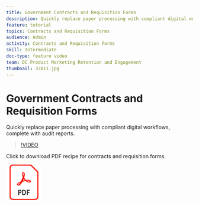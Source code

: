 ```yaml
---
title: Government Contracts and Requisition Forms
description: Quickly replace paper processing with compliant digital workflows, complete with audit reports.
feature: tutorial
topics: Contracts and Requisition Forms
audience: Admin
activity: Contracts and Requisition Forms
skill: Intermediate
doc-type: feature video
team: DC Product Marketing Retention and Engagement
thumbnail: 33811.jpg
---
```


# Government Contracts and Requisition Forms

Quickly replace paper processing with compliant digital workflows, complete with audit reports.

>[!VIDEO](https://video.tv.adobe.com/v/33811?hidetitle=true)

Click to download PDF recipe for contracts and requisition forms.

[![Download PDF Recipe](../assets/acrobat_PDF_96.png)](../assets/UseCaseRecipe-EN-UsingWorkflowDesigner.pdf)